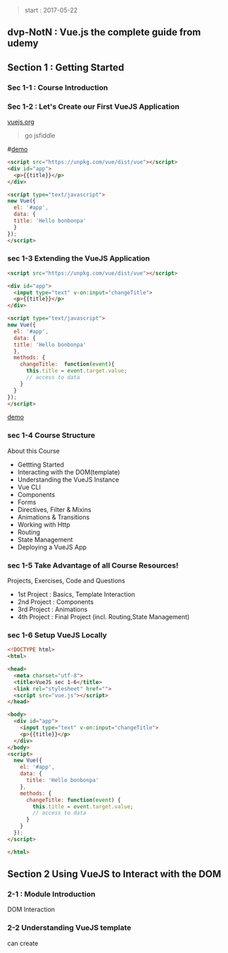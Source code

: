 > start : 2017-05-22

## dvp-NotN : Vue.js the complete guide from udemy

## Section 1 : Getting Started
### Sec 1-1 : Course Introduction
### Sec 1-2 : Let's Create our First VueJS Application

[vuejs.org](https://vuejs.org/v2/guide/)

> go jsfiddle

#[demo](https://jsfiddle.net/bonbonpa/t8xw7guv/)

```html
<script src="https://unpkg.com/vue/dist/vue"></script>
<div id="app">
  <p>{{title}}</p>  
</div>

<script type="text/javascript">
new Vue({
  el: '#app',
  data: {
  title: 'Hello bonbonpa'
  }
});
</script>
```
### sec 1-3 Extending the VueJS Application

```html
<script src="https://unpkg.com/vue/dist/vue"></script>

<div id="app">
  <input type="text" v-on:input="changeTitle">
  <p>{{title}}</p>  
</div>

<script type="text/javascript">
new Vue({
  el: '#app',
  data: {
  title: 'Hello bonbonpa'
  },
  methods: {
    changeTitle:  function(event){
      this.title = event.target.value;
      // access to data
    }
  }
});
</script>
```
[demo](https://jsfiddle.net/bonbonpa/kubpwt9h/)

### sec 1-4 Course Structure

About this Course

- Gettting Started
- Interacting with the DOM(template)
- Understanding the VueJS Instance
- Vue CLI
- Components
- Forms
- Directives, Filter & Mixins
- Animations & Transitions
- Working with Http
- Routing
- State Management
- Deploying a VueJS App

### sec 1-5 Take Advantage of all Course Resources!

Projects, Exercises, Code and Questions

- 1st Project : Basics, Template Interaction
- 2nd Project : Components
- 3rd Project : Animations
- 4th Project : Final Project (incl. Routing,State Management)

### sec 1-6 Setup VueJS Locally

```html
<!DOCTYPE html>
<html>

<head>
  <meta charset="utf-8">
  <title>VueJS sec 1-6</title>
  <link rel="stylesheet" href="">
  <script src="vue.js"></script>
</head>

<body>
  <div id="app">
    <input type="text" v-on:input="changeTitle">
    <p>{{title}}</p>
  </div>
</body>
<script>
  new Vue({
    el: '#app',
    data: {
      title: 'Hello bonbonpa'
    },
    methods: {
      changeTitle: function(event) {
        this.title = event.target.value;
        // access to data
      }
    }
  });
</script>

</html>
```

## Section 2 Using VueJS to Interact with the DOM

### 2-1 : Module Introduction

DOM Interaction

### 2-2 Understanding VueJS template

can create <template></template>
